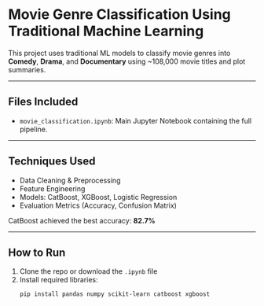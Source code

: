 #  Movie Genre Classification Using Traditional Machine Learning

This project uses traditional ML models to classify movie genres into **Comedy**, **Drama**, and **Documentary** using ~108,000 movie titles and plot summaries.

---

##  Files Included
- `movie_classification.ipynb`: Main Jupyter Notebook containing the full pipeline.

---

##  Techniques Used
- Data Cleaning & Preprocessing
- Feature Engineering
- Models: CatBoost, XGBoost, Logistic Regression
- Evaluation Metrics (Accuracy, Confusion Matrix)

CatBoost achieved the best accuracy: **82.7%**

---

##  How to Run
1. Clone the repo or download the `.ipynb` file
2. Install required libraries:
   ```bash
   pip install pandas numpy scikit-learn catboost xgboost
